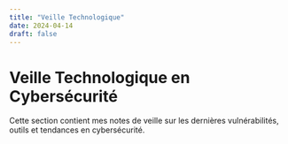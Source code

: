 ```yaml
---
title: "Veille Technologique"
date: 2024-04-14
draft: false
---
```


# Veille Technologique en Cybersécurité

Cette section contient mes notes de veille sur les dernières vulnérabilités, outils et tendances en cybersécurité. 